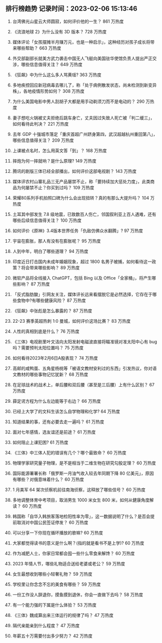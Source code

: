 
## 排行榜趋势 记录时间：2023-02-06 15:13:46
  
  1. 台湾佛光山星云大师圆寂，如何评价他的一生？ 861 万热度
    
  2. 《流浪地球 2》为什么没有 3D 版本？ 728 万热度
    
  3. 媒体评论「女孩摆摊半月赚万元，也是一种启示」，这种经历对孩子成长将带来哪些帮助？ 663 万热度
    
  4. 外交部副部长就美方武力袭击中国无人飞艇向美国驻华使馆负责人提出严正交涉，哪些信息值得关注？ 649 万热度
    
  5. 《狂飙》中为什么这么多人骂黄瑶? 363 万热度
    
  6. 多地疾控回应新冠病毒去哪儿了，称「处于病例散发状态，尚未检测到新变异株」，各地疫情形势如何？ 308 万热度
    
  7. 为什么美国电影中男人刮胡子大都是用手动剃须刀而不是电动的？ 290 万热度
    
  8. 妻子想吃火锅被丈夫拒绝后跳车身亡，丈夫因过失致人死亡被「判二缓三」，如何看待此判决？ 221 万热度
    
  9. 去年 GDP 十强城市落定「重庆首超广州跻身第四，武汉超越杭州重回第八」，哪些信息值得关注？ 209 万热度
    
  10. 上课被点名时，怎么用英文答「到」？ 168 万热度
    
  11. 摔炮为何一摔就响？是什么原理? 149 万热度
    
  12. 腾讯的剧版三体已经全部播出，如何评价这部电视剧？ 143 万热度
    
  13. 媒体评农村山寨礼品三无产品屡禁不止，称「要持续加大惩处力度」，此类商品为何屡禁不止？你买到过吗？ 109 万热度
    
  14. 荣耀80系列手机拍照口碑为什么会出现扭转？真的有那么大提升吗？ 104 万热度
    
  15. 土耳其中部发生 7.8 级地震，已致数百人伤亡，邻国叙利亚上百人遇难，还有哪些后续信息值得关注？ 100 万热度
    
  16. 如何评价《原神》3.4版本世界任务「仇敌仿佛众水翻腾」? 97 万热度
    
  17. 宇宙在膨胀，那人有没有在膨胀呢？ 95 万热度
    
  18. 人到中年，明白了哪些道理？ 94 万热度
    
  19. 印度近日打击国内未成年婚姻现象，超过 1800 名男子被捕，如何看待这一政策？将会带来哪些影响？ 89 万热度
    
  20. 微软产品将全线接入 ChatGPT，包括 Bing 以及 Office「全家桶」，将产生哪些影响？ 87 万热度
    
  21. 「反式脂肪酸」引网友关注，媒体评长远来看摆脱它是必然选择，它存在于哪些食物中?有哪些健康风险？ 87 万热度
    
  22. 《狂飙》中张彪是怎么暴露的？ 87 万热度
    
  23. 22-23 赛季英超热刺 1:0 曼城，如何评价这场比赛？ 83 万热度
    
  24. 人性的真相到底是什么？ 76 万热度
    
  25. 《三体》电视剧里叶文洁向太阳发射电磁波直接将瞄准镜对准太阳中心有 bug 吗？需要预判太阳位置吗？ 75 万热度
    
  26. 如何看待2023年2月6日A股表现？ 74 万热度
    
  27. 高邮的咸鸭蛋、五角星杨桃等「被语文教材安利过的东西」引发热议，你对语文教材的哪些事物记忆犹新？ 68 万热度
    
  28. 在足球战术的战术上，单后腰和双后腰（甚至是三后腰）上有什么区别？ 67 万热度
    
  29. 薛定谔方程为什么左边能等于右边？ 66 万热度
    
  30. 已经上大学了的文科生该怎么自学物理和化学? 64 万热度
    
  31. 知道结果的事，还有必要去走一遍吗？ 61 万热度
    
  32. 面对七年感情，选友谊还是前途？ 61 万热度
    
  33. 如何阻止上课犯困? 61 万热度
    
  34. 《三体》中三体人犯的错误有几个？哪个最致命？ 60 万热度
    
  35. 物理学家研究量子物理，是不是相当于二维生物在研究勾股定理？ 60 万热度
    
  36. 国际能源署署长称「俄罗斯一月油气收入较去年同期下降 80 亿美元」，原因有哪些？对俄意味着什么？ 60 万热度
    
  37. 1 月美军 64 架次侦察机前往南海侦察，这释放了哪些信号？ 60 万热度
    
  38. 多地调整体育中考项目，取消男生 1000 米女生 800 米，如何从健康角度解读？ 60 万热度
    
  39. 韩国称「自华入韩旅客落地检阳性率为零」，这一数据说明了什么？是否会提前取消对中国公民签证停发？ 60 万热度
    
  40. 可以分享一下你现在循环播放的歌嘛? 60 万热度
    
  41. 大家都觉得读书的意义是什么啊？(指的就是看书不是上学)? 60 万热度
    
  42. 作为减肥人士，你家日常都会囤一些什么零食来解馋？ 60 万热度
    
  43. 2023 年情人节，哪些礼物适合送给老婆或老公？ 59 万热度
    
  44. 女生最想收到哪些小轻奢礼物？ 59 万热度
    
  45. 学校里让你念念不忘的美食有哪些？ 59 万热度
    
  46. 一份工作没人辞退你，摸鱼摸到退休，你会一直做下去吗？ 58 万热度
    
  47. 有一个能力强的下属是什么体验？ 53 万热度
    
  48. 《三体》魏成算出来三体运行的规律了吗？ 47 万热度
    
  49. 隔代亲能亲到什么程度？ 47 万热度
    
  50. 年薪五十万需要付出多少努力？ 42 万热度
    